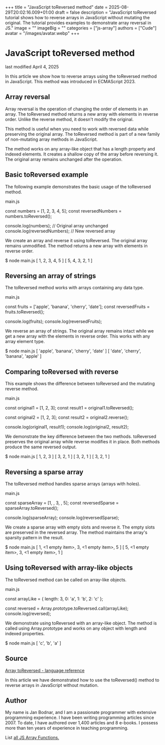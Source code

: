 +++
title = "JavaScript toReversed method"
date = 2025-08-29T20:02:16.009+01:00
draft = false
description = "JavaScript toReversed tutorial shows how to reverse arrays in JavaScript without mutating the original. The tutorial provides examples to demonstrate array reversal in JS."
image = ""
imageBig = ""
categories = ["js-array"]
authors = ["Cude"]
avatar = "/images/avatar.webp"
+++

# JavaScript toReversed method

last modified April 4, 2025

 

In this article we show how to reverse arrays using the toReversed
method in JavaScript. This method was introduced in ECMAScript 2023.

## Array reversal

Array reversal is the operation of changing the order of elements in an array.
The toReversed method returns a new array with elements in reverse
order. Unlike the reverse method, it doesn't modify the original.

This method is useful when you need to work with reversed data while preserving
the original array. The toReversed method is part of a new family
of non-mutating array methods in JavaScript.

The method works on any array-like object that has a length property and
indexed elements. It creates a shallow copy of the array before reversing it.
The original array remains unchanged after the operation.

## Basic toReversed example

The following example demonstrates the basic usage of the toReversed
method.

main.js
  

const numbers = [1, 2, 3, 4, 5];
const reversedNumbers = numbers.toReversed();

console.log(numbers);        // Original array unchanged
console.log(reversedNumbers); // New reversed array

We create an array and reverse it using toReversed. The original
array remains unmodified. The method returns a new array with elements in
reverse order.

$ node main.js
[ 1, 2, 3, 4, 5 ]
[ 5, 4, 3, 2, 1 ]

## Reversing an array of strings

The toReversed method works with arrays containing any data type.

main.js
  

const fruits = ['apple', 'banana', 'cherry', 'date'];
const reversedFruits = fruits.toReversed();

console.log(fruits);
console.log(reversedFruits);

We reverse an array of strings. The original array remains intact while we get
a new array with the elements in reverse order. This works with any array
element type.

$ node main.js
[ 'apple', 'banana', 'cherry', 'date' ]
[ 'date', 'cherry', 'banana', 'apple' ]

## Comparing toReversed with reverse

This example shows the difference between toReversed and the
mutating reverse method.

main.js
  

const original1 = [1, 2, 3];
const result1 = original1.toReversed();

const original2 = [1, 2, 3];
const result2 = original2.reverse();

console.log(original1, result1);
console.log(original2, result2);

We demonstrate the key difference between the two methods. toReversed
preserves the original array while reverse modifies it in place.
Both methods produce the same reversed output.

$ node main.js
[ 1, 2, 3 ] [ 3, 2, 1 ]
[ 3, 2, 1 ] [ 3, 2, 1 ]

## Reversing a sparse array

The toReversed method handles sparse arrays (arrays with holes).

main.js
  

const sparseArray = [1, , 3, , 5];
const reversedSparse = sparseArray.toReversed();

console.log(sparseArray);
console.log(reversedSparse);

We create a sparse array with empty slots and reverse it. The empty slots are
preserved in the reversed array. The method maintains the array's sparsity
pattern in the result.

$ node main.js
[ 1, &lt;1 empty item&gt;, 3, &lt;1 empty item&gt;, 5 ]
[ 5, &lt;1 empty item&gt;, 3, &lt;1 empty item&gt;, 1 ]

## Using toReversed with array-like objects

The toReversed method can be called on array-like objects.

main.js
  

const arrayLike = {
  length: 3,
  0: 'a',
  1: 'b',
  2: 'c'
};

const reversed = Array.prototype.toReversed.call(arrayLike);
console.log(reversed);

We demonstrate using toReversed with an array-like object. The
method is called using Array.prototype and works on any object
with length and indexed properties.

$ node main.js
[ 'c', 'b', 'a' ]

## Source

[Array toReversed - language reference](https://developer.mozilla.org/en-US/docs/Web/JavaScript/Reference/Global_Objects/Array/toReversed)

In this article we have demonstrated how to use the toReversed() method to
reverse arrays in JavaScript without mutation.

## Author

My name is Jan Bodnar, and I am a passionate programmer with extensive
programming experience. I have been writing programming articles since 2007.
To date, I have authored over 1,400 articles and 8 e-books. I possess more
than ten years of experience in teaching programming.

List [all JS Array Functions.](/javascript/#js-array)